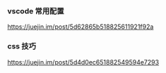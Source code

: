 ### vscode 常用配置

https://juejin.im/post/5d62865b518825611921f92a

### css 技巧

https://juejin.im/post/5d4d0ec651882549594e7293
